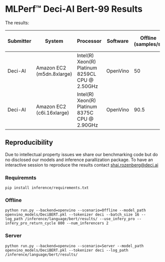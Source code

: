 # MLPerf™ Deci-AI Bert-99 Results  

The results:

| Submitter  | System |	Processor   | Software  	| Offline (samples/s) |	SQuAD V1  F1 Score |
|------------|--------|-------------|-----------------------|---------------------|----------------------------|
| Deci-AI    | Amazon EC2 (m5dn.8xlarge) | Intel(R) Xeon(R) Platinum 8259CL CPU @ 2.50GHz | OpenVino  | 50 | 91.03 |
| Deci-AI    | Amazon EC2 (c6i.16xlarge) | Intel(R) Xeon(R) Platinum 8375C CPU @ 2.90GHz | OpenVino  | 90.5 | 91.03 |

## Reproducibility
Due to intellectual property issues we share our benchmarking code but do no disclosed our models and inference parallization package. 
To have an interactive session to reproduce the results contact shai.rozenberg@deci.ai

### Requiremnts
```
pip install inference/requirements.txt
```

### Offline

```
python run.py --backend=openvino --scenario=Offline --model_path openvino_models/DeciBERT.pkl --tokenizer deci --batch_size 16 --log_path /inference/language/bert/results/ --use_infery_pro --infery_pro_return_cycle 800 --num_inferencers 2
```
### Server
```
python run.py --backend=openvino --scenario=Server --model_path openvino_models/DeciBERT.pkl --tokenizer deci --log_path /inference/language/bert/results/ 
```
